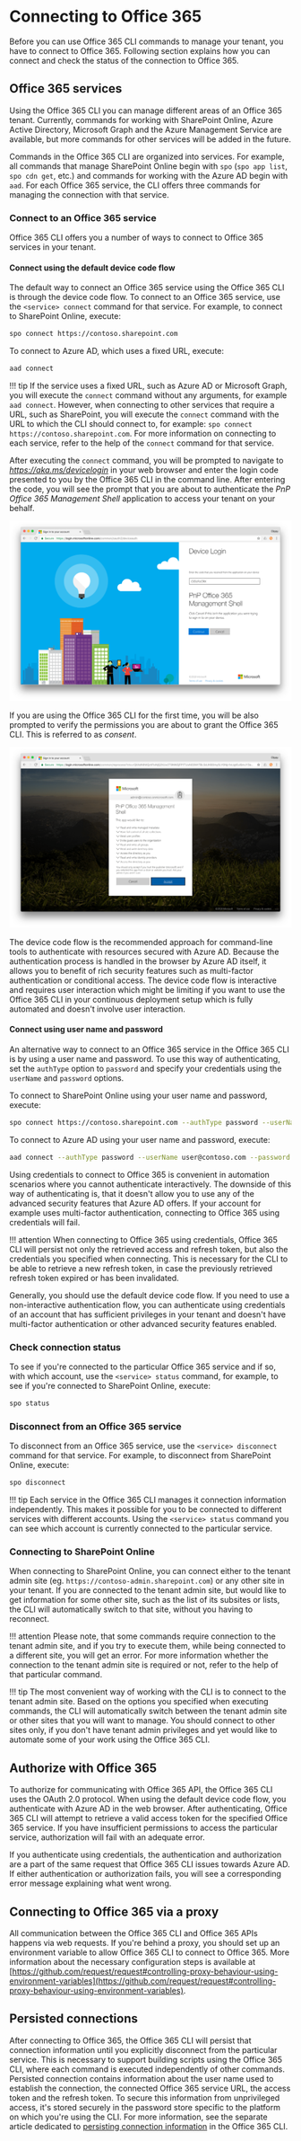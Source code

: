 # Connecting to Office 365

Before you can use Office 365 CLI commands to manage your tenant, you have to connect to Office 365. Following section explains how you can connect and check the status of the connection to Office 365.

## Office 365 services

Using the Office 365 CLI you can manage different areas of an Office 365 tenant. Currently, commands for working with SharePoint Online, Azure Active Directory, Microsoft Graph and the Azure Management Service are available, but more commands for other services will be added in the future.

Commands in the Office 365 CLI are organized into services. For example, all commands that manage SharePoint Online begin with `spo` (`spo app list`, `spo cdn get`, etc.) and commands for working with the Azure AD begin with `aad`. For each Office 365 service, the CLI offers three commands for managing the connection with that service.

### Connect to an Office 365 service

Office 365 CLI offers you a number of ways to connect to Office 365 services in your tenant.

#### Connect using the default device code flow

The default way to connect an Office 365 service using the Office 365 CLI is through the device code flow. To connect to an Office 365 service, use the `<service> connect` command for that service. For example, to connect to SharePoint Online, execute:

```sh
spo connect https://contoso.sharepoint.com
```

To connect to Azure AD, which uses a fixed URL, execute:

```sh
aad connect
```

!!! tip
    If the service uses a fixed URL, such as Azure AD or Microsoft Graph, you will execute the `connect` command without any arguments, for example `aad connect`. However, when connecting to other services that require a URL, such as SharePoint, you will execute the `connect` command with the URL to which the CLI should connect to, for example: `spo connect https://contoso.sharepoint.com`. For more information on connecting to each service, refer to the help of the `connect` command for that service.

After executing the `connect` command, you will be prompted to navigate to _https://aka.ms/devicelogin_ in your web browser and enter the login code presented to you by the Office 365 CLI in the command line. After entering the code, you will see the prompt that you are about to authenticate the _PnP Office 365 Management Shell_ application to access your tenant on your behalf.

[![Signing in to Azure Active Directory](../images/login.png)](../images/login.png)

If you are using the Office 365 CLI for the first time, you will be also prompted to verify the permissions you are about to grant the Office 365 CLI. This is referred to as _consent_.

[![Granting the Office 365 CLI the necessary permissions](../images/consent.png)](../images/consent.png)

The device code flow is the recommended approach for command-line tools to authenticate with resources secured with Azure AD. Because the authentication process is handled in the browser by Azure AD itself, it allows you to benefit of rich security features such as multi-factor authentication or conditional access. The device code flow is interactive and requires user interaction which might be limiting if you want to use the Office 365 CLI in your continuous deployment setup which is fully automated and doesn't involve user interaction.

#### Connect using user name and password

An alternative way to connect to an Office 365 service in the Office 365 CLI is by using a user name and password. To use this way of authenticating, set the `authType` option to `password` and specify your credentials using the `userName` and `password` options.

To connect to SharePoint Online using your user name and password, execute:

```sh
spo connect https://contoso.sharepoint.com --authType password --userName user@contoso.com --password pass@word1
```

To connect to Azure AD using your user name and password, execute:

```sh
aad connect --authType password --userName user@contoso.com --password pass@word1
```

Using credentials to connect to Office 365 is convenient in automation scenarios where you cannot authenticate interactively. The downside of this way of authenticating is, that it doesn't allow you to use any of the advanced security features that Azure AD offers. If your account for example uses multi-factor authentication, connecting to Office 365 using credentials will fail.

!!! attention
    When connecting to Office 365 using credentials, Office 365 CLI will persist not only the retrieved access and refresh token, but also the credentials you specified when connecting. This is necessary for the CLI to be able to retrieve a new refresh token, in case the previously retrieved refresh token expired or has been invalidated.

Generally, you should use the default device code flow. If you need to use a non-interactive authentication flow, you can authenticate using credentials of an account that has sufficient privileges in your tenant and doesn't have multi-factor authentication or other advanced security features enabled.

### Check connection status

To see if you're connected to the particular Office 365 service and if so, with which account, use the `<service> status` command, for example, to see if you're connected to SharePoint Online, execute:

```sh
spo status
```

### Disconnect from an Office 365 service

To disconnect from an Office 365 service, use the `<service> disconnect` command for that service. For example, to disconnect from SharePoint Online, execute:

```sh
spo disconnect
```

!!! tip
    Each service in the Office 365 CLI manages it connection information independently. This makes it possible for you to be connected to different services with different accounts. Using the `<service> status` command you can see which account is currently connected to the particular service.

<script src="https://asciinema.org/a/158294.js" id="asciicast-158294" async></script>

### Connecting to SharePoint Online

When connecting to SharePoint Online, you can connect either to the tenant admin site (eg. `https://contoso-admin.sharepoint.com`) or any other site in your tenant. If you are connected to the tenant admin site, but would like to get information for some other site, such as the list of its subsites or lists, the CLI will automatically switch to that site, without you having to reconnect.

!!! attention
    Please note, that some commands require connection to the tenant admin site, and if you try to execute them, while being connected to a different site, you will get an error. For more information whether the connection to the tenant admin site is required or not, refer to the help of that particular command.

!!! tip
    The most convenient way of working with the CLI is to connect to the tenant admin site. Based on the options you specified when executing commands, the CLI will automatically switch between the tenant admin site or other sites that you will want to manage. You should connect to other sites only, if you don't have tenant admin privileges and yet would like to automate some of your work using the Office 365 CLI.

## Authorize with Office 365

To authorize for communicating with Office 365 API, the Office 365 CLI uses the OAuth 2.0 protocol. When using the default device code flow, you authenticate with Azure AD in the web browser. After authenticating, Office 365 CLI will attempt to retrieve a valid access token for the specified Office 365 service. If you have insufficient permissions to access the particular service, authorization will fail with an adequate error.

If you authenticate using credentials, the authentication and authorization are a part of the same request that Office 365 CLI issues towards Azure AD. If either authentication or authorization fails, you will see a corresponding error message explaining what went wrong.

## Connecting to Office 365 via a proxy

All communication between the Office 365 CLI and Office 365 APIs happens via web requests. If you're behind a proxy, you should set up an environment variable to allow Office 365 CLI to connect to Office 365. More information about the necessary configuration steps is available at [https://github.com/request/request#controlling-proxy-behaviour-using-environment-variables](https://github.com/request/request#controlling-proxy-behaviour-using-environment-variables).

## Persisted connections

After connecting to Office 365, the Office 365 CLI will persist that connection information until you explicitly disconnect from the particular service. This is necessary to support building scripts using the Office 365 CLI, where each command is executed independently of other commands. Persisted connection contains information about the user name used to establish the connection, the connected Office 365 service URL, the access token and the refresh token. To secure this information from unprivileged access, it's stored securely in the password store specific to the platform on which you're using the CLI. For more information, see the separate article dedicated to [persisting connection information](../concepts/persisting-connection.md) in the Office 365 CLI.